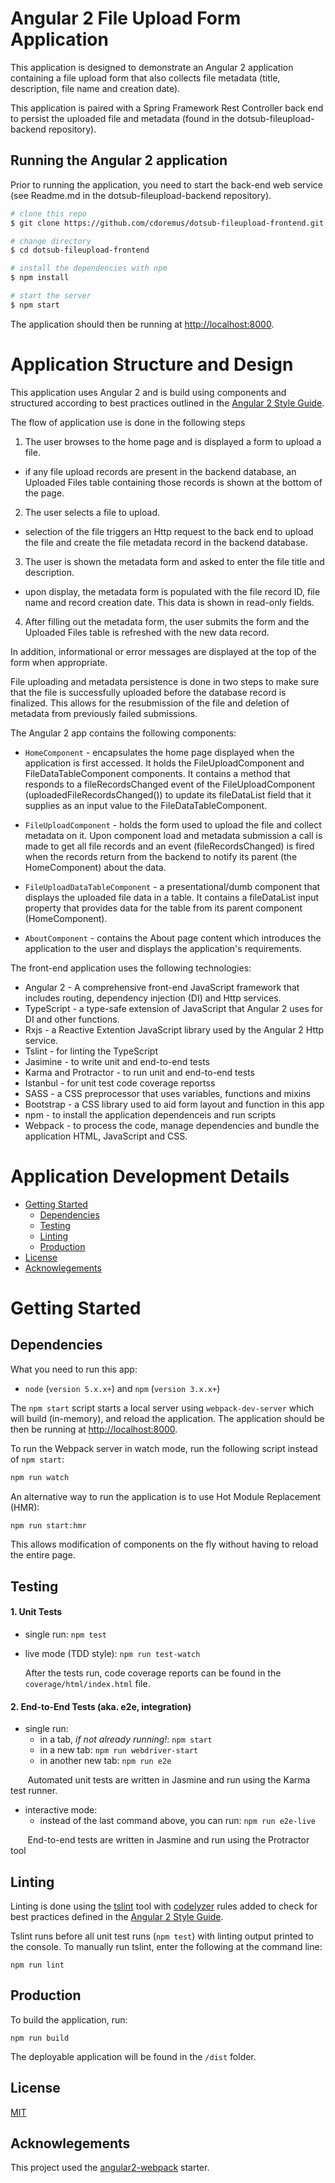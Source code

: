 # Angular 2 File Upload Form Application

This application is designed to demonstrate an Angular 2 application containing a
file upload form that also collects file metadata (title, description, file name
and creation date).

This application is paired with a Spring Framework Rest Controller back end
to persist the uploaded file and metadata (found in the dotsub-fileupload-backend repository).

## Running the Angular 2 application

Prior to running the application, you need to start the back-end web service
(see Readme.md in the dotsub-fileupload-backend repository).

```bash
# clone this repo
$ git clone https://github.com/cdoremus/dotsub-fileupload-frontend.git

# change directory
$ cd dotsub-fileupload-frontend

# install the dependencies with npm
$ npm install

# start the server
$ npm start
```
The application should then be running at [http://localhost:8000](http://localhost:8000).

# Application Structure and Design

This application uses Angular 2 and is build using components and structured according to best
practices outlined in the [Angular 2 Style Guide](https://angular.io/styleguide).

The flow of application use is done in the following steps

1. The user browses to the home page and is displayed a form to upload a file.
  * if any file upload records are present in the backend database, an Uploaded Files table containing those records is shown at the bottom of the page.
2. The user selects a file to upload.
  * selection of the file triggers an Http request to the back end to upload the file and create the file metadata record in the backend database.
3. The user is shown the metadata form and asked to enter the file title and description.
  * upon display, the metadata form is populated with the file record ID, file name and record creation date. This data is shown in read-only fields.
4. After filling out the metadata form, the user submits the form and the Uploaded Files table is refreshed
with the new data record.

In addition, informational or error messages are displayed at the top of the form
when appropriate.

File uploading and metadata persistence is done in two steps to make sure that the file
is successfully uploaded before the database record is finalized. This allows for the resubmission
of the file and deletion of metadata from previously failed submissions.

The Angular 2 app contains the following components:
* `HomeComponent` - encapsulates the home page displayed when the application is
first accessed. It holds the FileUploadComponent and FileDataTableComponent components.
It contains a method that responds to a fileRecordsChanged event of the FileUploadComponent
(uploadedFileRecordsChanged()) to update its fileDataList field that it supplies as an input value
to the FileDataTableComponent.

* `FileUploadComponent` - holds the form used to upload the file and collect metadata on it.
Upon component load and metadata submission a call is made to get all file records and
an event (fileRecordsChanged) is fired when the records return from the backend to
notify its parent (the HomeComponent) about the data.

* `FileUploadDataTableComponent` - a presentational/dumb component that displays the uploaded
file data in a table. It contains a fileDataList input property that provides data for
the table from its parent component (HomeComponent).

* `AboutComponent` - contains the About page content which introduces the application to the user
and displays the application's requirements.

The front-end application uses the following technologies:
- Angular 2 - A comprehensive front-end JavaScript framework that includes routing,
dependency injection (DI) and Http services.
- TypeScript - a type-safe extension of JavaScript that Angular 2 uses for DI and other functions.
- Rxjs - a Reactive Extention JavaScript library used by the Angular 2 Http service.
- Tslint - for linting the TypeScript
- Jasimine - to write unit and end-to-end tests
- Karma and Protractor - to run unit and end-to-end tests
- Istanbul - for unit test code coverage reportss
- SASS - a CSS preprocessor that uses variables, functions and mixins
- Bootstrap - a CSS library used to aid form layout and function in this app
- npm - to install the application dependenceis and run scripts
- Webpack - to process the code, manage dependencies and bundle the application HTML, JavaScript and CSS.


# Application Development Details

* [Getting Started](#getting-started)
    * [Dependencies](#dependencies)
    * [Testing](#testing)
    * [Linting](#linting)
    * [Production](#production)
* [License](#license)
* [Acknowlegements](#acknowlegements)

# Getting Started

## Dependencies

What you need to run this app:
* `node` (`version 5.x.x+`) and `npm` (`version 3.x.x+`)

The `npm start` script starts a local server using `webpack-dev-server`
which will build (in-memory), and reload the application.
The application should be then be running at [http://localhost:8000](http://localhost:8000).

To run the Webpack server in watch mode, run the following script instead of `npm start`:
```bash
npm run watch
```
An alternative way to run the application is to use Hot Module Replacement (HMR):
  ```bash
npm run start:hmr
  ```

This allows modification of components on the fly without having to reload the entire page.

## Testing

#### 1. Unit Tests

* single run: `npm test`
* live mode (TDD style): `npm run test-watch`

  After the tests run, code coverage reports can be found in the `coverage/html/index.html` file.


#### 2. End-to-End Tests (aka. e2e, integration)

* single run:
  * in a tab, *if not already running!*: `npm start`
  * in a new tab: `npm run webdriver-start`
  * in another new tab: `npm run e2e`

&nbsp;&nbsp;&nbsp;&nbsp;&nbsp;&nbsp; Automated unit tests are written in Jasmine and run using the Karma test runner.

* interactive mode:
  * instead of the last command above, you can run: `npm run e2e-live`

&nbsp;&nbsp;&nbsp;&nbsp;&nbsp;&nbsp; End-to-end tests are written in Jasmine and run using the Protractor tool
## Linting

  Linting is done using the [tslint](https://github.com/palantir/tslint) tool with [codelyzer](https://github.com/mgechev/codelyzer) rules added to
  check for best practices defined in the [Angular 2 Style Guide](https://angular.io/styleguide).

  Tslint runs before all unit test runs (`npm test`) with linting output printed to the console. To manually run tslint, enter the following at the command line:
  ```
npm run lint
  ```

## Production

To build the application, run:

  ```
npm run build
  ```

The deployable application will be found in the `/dist` folder.

## License

[MIT](/LICENSE)

## Acknowlegements

This project used the [angular2-webpack](https://github.com/preboot/angular2-webpack) starter.
